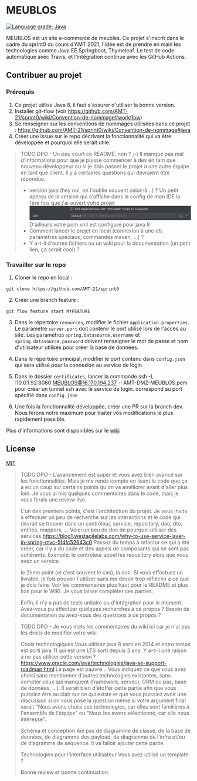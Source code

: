 # MEUBLOS

[![Language grade: Java](https://img.shields.io/lgtm/grade/java/g/AMT-21/sprint0.svg?logo=lgtm&logoWidth=18)](https://lgtm.com/projects/g/AMT-21/sprint0/context:java)

MEUBLOS est un site e-commerce de meubles. Ce projet s'inscrit dans le cadre du sprint0 du cours d'AMT 2021, l'idée est de prendre en main les technologies comme Java EE Springboot, Thymeleaf. Le test de code automatique avec Travis, et l'intégration continue avec les GitHub Actions.

## Contribuer au projet

### Prérequis

1. Ce projet utilise Java 8, il faut s'assurer d'utiliser la bonne version.
2. Installer git-flow (voir https://github.com/AMT-21/sprint0/wiki/Convention-de-nommage#workflow)
3. Se renseigner sur les conventions de nommages utilisées dans ce projet : https://github.com/AMT-21/sprint0/wiki/Convention-de-nommage#java
4. Créer une issue sur le repo décrivant la fonctionnalité qui va être développée et pourquoi elle serait utile.

> TODO DPO - Un peu court ce README, non ? ;-)
> Il manque pas mal d'informations pour que je puisse commencer à dev en tant que nouveau développeur ou si je dois passer le projet
> à une autre équipe en tant que client. Il y a certaines questions qui devraient être répondue.
> * version java (hey oui, on l'oublie souvent celui-là...) ? 
> Un petit aperçu de la version qui s'affiche dans la config de mon IDE la 1ère fois que j'ai ouvert votre projet ![./wiki/images/auto_config_java_on_opening_the_project.png](./wiki/images/auto_config_java_on_opening_the_project.png)
> D'ailleurs votre pom.xml est configuré pour java 8
> * Comment lancer le projet en local (connexion à une db, paramètres spéciaux, commandes maven, ...) ?
> * Y a-t-il d'autres fichiers ou un wiki pour la documentation (un petit lien, ça serait cool) ?


### Travailler sur le repo
1. Cloner le repo en local :
```
git clone https://github.com/AMT-21/sprint0
```
2. Créer une branch feature :
```
git flow feature start MYFEATURE 
```

3. Dans le répertoire `resources`, modifier le fichier `application.properties`. Le paramètre `server.port` doit contenir le port utilisé lors de l'accès au site. 
Les paramètres `spring.datasource.username` et `spring.datasource.password` doivent renseigner le mot de passe et nom d'utilisateur utilisés pour créer la base de données.

4. Dans le répertoire principal, modifier le port contenu dans `config.json` qui sera utilisé pour la connexion au service de login.

5. Dans le dossier `certificates`, lancer la commande ssh -L <PORT>:10.0.1.92:8080 MEUBLOS@16.170.194.237 -i AMT-DMZ-MEUBLOS.pem pour créer un tunnel ssh avec le service de login. <PORT> correspond au port spécifié dans `config.json`

6. Une fois la fonctionnalité développée, créer une PR sur la branch dev. Nous ferons notre maximum pour traiter vos modifications le plus rapidement possible.
  
Plus d'informations sont disponibles sur le [wiki](https://github.com/AMT-21/MEUBLOS/wiki)

## License
[MIT](https://choosealicense.com/licenses/mit/)

> TODO DPO - L'avancement est super et vous avez bien avancé sur les fonctionnalités. Mais je me rends compte en lisant le code que 
> ça a eu un coup sur certains points qu'on va améliorer avant d'aller plus loin. 
> Je vous ai mis quelques commentaires dans le code, mais je vous ferais une review live.
> 
> L'un des premiers points, c'est l'architecture du projet. 
> Je vous invite à effectuer un peu de recherche sur les interactions et le code qui devrait se trouver dans un contrôleur, service, repository, dao, dto, entités, mappers, ...
> Voici un peu de doc de pourquoi utiliser des services https://blog1.westagilelabs.com/why-to-use-service-layer-in-spring-mvc-5f4fc52643c0
> Passez du temps à refactor ce qui a été créer, car il y a du code et des appels de composants qui ne sont pas cohérents.
> Exemple: le contrôleur appel les repository alors que vous avez un service
> 
> le 2ème point (et c'est souvent le cas), la doc. Si vous effectuez un livrable, je fois pouvoir l'utiliser sans me devoir trop réfléchir
> à ce que je dois faire. Voir les commentaires plus haut pour le README et plus bas pour le WIKI. Je vous laisse complèter ces parties.
> 
> Enfin, il n'y a pas de tests unitaire ou d'intégration pour le moment. Avez-vous pu effectuer quelques recherches à ce propos ?
> Besoin de documentation ou avez-vous des questions à ce propos ?

> TODO DPO - Je vous mets les commentaires du wiki ici car je n'ai pas les droits de modifier votre wiki
> 
> Choix technologiques
> Vous utilisez java 8 sorti en 2014 et entre temps est sorti java 11 qui est une LTS sorti depuis 3 ans. Y a-t-il une raison à ne pas utiliser cette version ? https://www.oracle.com/java/technologies/java-se-support-roadmap.html
> La page est pauvre... Vous indiquez ce que vous avez choisi sans mentionner d'autres technologies existantes, sans compter ceux qui manquent 
> (framework, serveur, ORM ou pas, base de données, ...). Il serait bien d'étoffer cette partie afin que vous puissiez être au clair sur ce qui existe et que vous puissiez avoir une discussion si on vous pose la question
> même si votre argument final serait "Nous avons choisi ces technologies, car elles sont familières à l'ensemble de l'équipe" ou 
> "Nous les avons sélectionné, car elle nous intéresse".
> 
> Schéma et conception
> Aïe pas de diagramme de classe, de la base de données, de diagramme des payload, de diagramme de l'infra et/ou de diagramme de séquence. 
> Il va falloir ajouter cette partie.
> 
> Technologies pour l'interface utilisateur
> Vous avez utilisé un template ?
> 
> Bonne review et bonne continuation.

